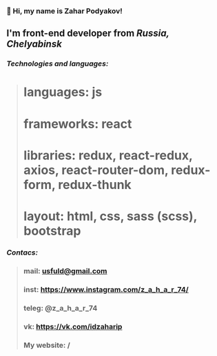 ### 👋 Hi, my name is **Zahar Podyakov**!
## I'm **front-end developer** from *Russia, Сhelyabinsk*

### *Technologies and languages:*
> # languages: js
> # frameworks: react
> # libraries: redux, react-redux, axios, react-router-dom, redux-form, redux-thunk
> # layout: html, css, sass (scss), bootstrap

### *Contacs:*
> ### mail: usfuld@gmail.com
> ### inst: https://www.instagram.com/z_a_h_a_r_74/
> ### teleg: @z_a_h_a_r_74
> ### vk: https://vk.com/idzaharip
> ### My website: /
 
